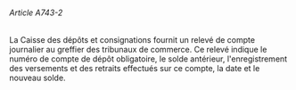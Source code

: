 ###### Article A743-2

La Caisse des dépôts et consignations fournit un relevé de compte journalier au greffier des tribunaux de commerce. Ce relevé indique le numéro de compte de dépôt obligatoire, le solde antérieur, l'enregistrement des versements et des retraits effectués sur ce compte, la date et le nouveau solde.

